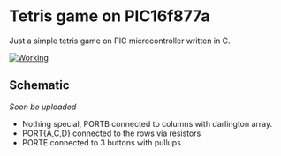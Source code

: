# Tetris game on PIC16f877a

Just a simple tetris game on PIC microcontroller written in C.

 [![Working](documentation/demonstration.gif)](https://www.youtube.com/watch?v=2a4rCOKGK_o)

## Schematic

_Soon be uploaded_

 - Nothing special, PORTB connected to columns with darlington array.
 - PORT{A,C,D} connected to the rows via resistors
 - PORTE connected to 3 buttons with pullups
